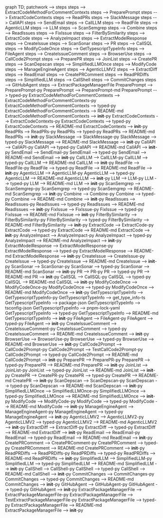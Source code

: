 graph TD;
    patchwork --> steps
    steps --> ExtractCodeMethodForCommentContexts
    steps --> PreparePrompt
    steps --> ExtractCodeContexts
    steps --> ReadPRs
    steps --> SlackMessage
    steps --> CallAPI
    steps --> SendEmail
    steps --> CallLLM
    steps --> ReadFile
    steps --> AgenticLLM
    steps --> LLM
    steps --> ScanSemgrep
    steps --> Combine
    steps --> ReadIssues
    steps --> FixIssue
    steps --> FilterBySimilarity
    steps --> ExtractCode
    steps --> AnalyzeImpact
    steps --> ExtractModelResponse
    steps --> CreateIssue
    steps --> ScanSonar
    steps --> PR
    steps --> CallSQL
    steps --> ModifyCodeOnce
    steps --> GetTypescriptTypeInfo
    steps --> FileAgent
    steps --> CreateIssueComment
    steps --> BrowserUse
    steps --> CallCode2Prompt
    steps --> PreparePR
    steps --> JoinList
    steps --> CreatePR
    steps --> ScanDepscan
    steps --> SimplifiedLLMOnce
    steps --> ModifyCode
    steps --> ManageEngineAgent
    steps --> AgenticLLMV2
    steps --> ExtractDiff
    steps --> ReadEmail
    steps --> CreatePRComment
    steps --> ReadPRDiffs
    steps --> SimplifiedLLM
    steps --> CallShell
    steps --> CommitChanges
    steps --> GitHubAgent
    steps --> ExtractPackageManagerFile
    PreparePrompt --> PreparePrompt-py
    PreparePrompt --> PreparePrompt-md
    PreparePrompt --> typed-py
    ExtractCodeMethodForCommentContexts --> ExtractCodeMethodForCommentContexts-py
    ExtractCodeMethodForCommentContexts --> typed-py
    ExtractCodeMethodForCommentContexts --> README-md
    ExtractCodeMethodForCommentContexts --> __init__-py
    ExtractCodeContexts --> ExtractCodeContexts-py
    ExtractCodeContexts --> typed-py
    ExtractCodeContexts --> README-md
    ExtractCodeContexts --> __init__-py
    ReadPRs --> ReadPRs-py
    ReadPRs --> typed-py
    ReadPRs --> README-md
    ReadPRs --> __init__-py
    SlackMessage --> SlackMessage-py
    SlackMessage --> typed-py
    SlackMessage --> README-md
    SlackMessage --> __init__-py
    CallAPI --> CallAPI-py
    CallAPI --> typed-py
    CallAPI --> README-md
    CallAPI --> __init__-py
    SendEmail --> SendEmail-py
    SendEmail --> typed-py
    SendEmail --> README-md
    SendEmail --> __init__-py
    CallLLM --> CallLLM-py
    CallLLM --> typed-py
    CallLLM --> README-md
    CallLLM --> __init__-py
    ReadFile --> ReadFile-py
    ReadFile --> typed-py
    ReadFile --> README-md
    ReadFile --> __init__-py
    AgenticLLM --> AgenticLLM-py
    AgenticLLM --> typed-py
    AgenticLLM --> README-md
    AgenticLLM --> __init__-py
    LLM --> LLM-py
    LLM --> typed-py
    LLM --> README-md
    LLM --> __init__-py
    ScanSemgrep --> ScanSemgrep-py
    ScanSemgrep --> typed-py
    ScanSemgrep --> README-md
    ScanSemgrep --> __init__-py
    Combine --> Combine-py
    Combine --> typed-py
    Combine --> README-md
    Combine --> __init__-py
    ReadIssues --> ReadIssues-py
    ReadIssues --> typed-py
    ReadIssues --> README-md
    ReadIssues --> __init__-py
    FixIssue --> FixIssue-py
    FixIssue --> typed-py
    FixIssue --> README-md
    FixIssue --> __init__-py
    FilterBySimilarity --> FilterBySimilarity-py
    FilterBySimilarity --> typed-py
    FilterBySimilarity --> README-md
    FilterBySimilarity --> __init__-py
    ExtractCode --> ExtractCode-py
    ExtractCode --> typed-py
    ExtractCode --> README-md
    ExtractCode --> __init__-py
    AnalyzeImpact --> AnalyzeImpact-py
    AnalyzeImpact --> typed-py
    AnalyzeImpact --> README-md
    AnalyzeImpact --> __init__-py
    ExtractModelResponse --> ExtractModelResponse-py
    ExtractModelResponse --> typed-py
    ExtractModelResponse --> README-md
    ExtractModelResponse --> __init__-py
    CreateIssue --> CreateIssue-py
    CreateIssue --> typed-py
    CreateIssue --> README-md
    CreateIssue --> __init__-py
    ScanSonar --> ScanSonar-py
    ScanSonar --> typed-py
    ScanSonar --> README-md
    ScanSonar --> __init__-py
    PR --> PR-py
    PR --> typed-py
    PR --> README-md
    PR --> __init__-py
    CallSQL --> CallSQL-py
    CallSQL --> typed-py
    CallSQL --> README-md
    CallSQL --> __init__-py
    ModifyCodeOnce --> ModifyCodeOnce-py
    ModifyCodeOnce --> typed-py
    ModifyCodeOnce --> README-md
    ModifyCodeOnce --> __init__-py
    GetTypescriptTypeInfo --> GetTypescriptTypeInfo-py
    GetTypescriptTypeInfo --> get_type_info-ts
    GetTypescriptTypeInfo --> package-json
    GetTypescriptTypeInfo --> tsconfig-json
    GetTypescriptTypeInfo --> pnpm-lock-yaml
    GetTypescriptTypeInfo --> typed-py
    GetTypescriptTypeInfo --> README-md
    GetTypescriptTypeInfo --> __init__-py
    FileAgent --> FileAgent-py
    FileAgent --> typed-py
    FileAgent --> __init__-py
    CreateIssueComment --> CreateIssueComment-py
    CreateIssueComment --> typed-py
    CreateIssueComment --> README-md
    CreateIssueComment --> __init__-py
    BrowserUse --> BrowserUse-py
    BrowserUse --> typed-py
    BrowserUse --> README-md
    BrowserUse --> __init__-py
    CallCode2Prompt --> CallCode2Prompt-py
    CallCode2Prompt --> TestCallCode2Prompt-py
    CallCode2Prompt --> typed-py
    CallCode2Prompt --> README-md
    CallCode2Prompt --> __init__-py
    PreparePR --> PreparePR-py
    PreparePR --> typed-py
    PreparePR --> README-md
    PreparePR --> __init__-py
    JoinList --> JoinList-py
    JoinList --> typed-py
    JoinList --> README-md
    JoinList --> __init__-py
    CreatePR --> CreatePR-py
    CreatePR --> typed-py
    CreatePR --> README-md
    CreatePR --> __init__-py
    ScanDepscan --> ScanDepscan-py
    ScanDepscan --> typed-py
    ScanDepscan --> README-md
    ScanDepscan --> __init__-py
    SimplifiedLLMOnce --> SimplifiedLLMOnce-py
    SimplifiedLLMOnce --> typed-py
    SimplifiedLLMOnce --> README-md
    SimplifiedLLMOnce --> __init__-py
    ModifyCode --> ModifyCode-py
    ModifyCode --> typed-py
    ModifyCode --> README-md
    ModifyCode --> __init__-py
    ManageEngineAgent --> ManageEngineAgent-py
    ManageEngineAgent --> typed-py
    ManageEngineAgent --> __init__-py
    AgenticLLMV2 --> AgenticLLMV2-py
    AgenticLLMV2 --> typed-py
    AgenticLLMV2 --> README-md
    AgenticLLMV2 --> __init__-py
    ExtractDiff --> ExtractDiff-py
    ExtractDiff --> typed-py
    ExtractDiff --> README-md
    ExtractDiff --> __init__-py
    ReadEmail --> ReadEmail-py
    ReadEmail --> typed-py
    ReadEmail --> README-md
    ReadEmail --> __init__-py
    CreatePRComment --> CreatePRComment-py
    CreatePRComment --> typed-py
    CreatePRComment --> README-md
    CreatePRComment --> __init__-py
    ReadPRDiffs --> ReadPRDiffs-py
    ReadPRDiffs --> typed-py
    ReadPRDiffs --> README-md
    ReadPRDiffs --> __init__-py
    SimplifiedLLM --> SimplifiedLLM-py
    SimplifiedLLM --> typed-py
    SimplifiedLLM --> README-md
    SimplifiedLLM --> __init__-py
    CallShell --> CallShell-py
    CallShell --> typed-py
    CallShell --> README-md
    CallShell --> __init__-py
    CommitChanges --> CommitChanges-py
    CommitChanges --> typed-py
    CommitChanges --> README-md
    CommitChanges --> __init__-py
    GitHubAgent --> GitHubAgent-py
    GitHubAgent --> typed-py
    GitHubAgent --> __init__-py
    ExtractPackageManagerFile --> ExtractPackageManagerFile-py
    ExtractPackageManagerFile --> TestExtractPackageManagerFile-py
    ExtractPackageManagerFile --> typed-py
    ExtractPackageManagerFile --> README-md
    ExtractPackageManagerFile --> __init__-py
